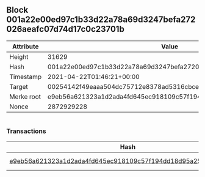 ## Block 001a22e00ed97c1b33d22a78a69d3247befa272026aeafc07d74d17c0c23701b

Attribute | Value
--- | ---
Height | 31629
Hash | 001a22e00ed97c1b33d22a78a69d3247befa272026aeafc07d74d17c0c23701b
Timestamp | 2021-04-22T01:46:21+00:00
Target | 00254142f49eaaa504dc75712e8378ad5316cbcead634704b3734b6271167cc4
Merke root | e9eb56a621323a1d2ada4fd645ec918109c57f194dd18d95a256f355ffd9c65c
Nonce | 2872929228

```

```

### Transactions

Hash | Amount
--- | ---
[e9eb56a621323a1d2ada4fd645ec918109c57f194dd18d95a256f355ffd9c65c](e9eb56a621323a1d2ada4fd645ec918109c57f194dd18d95a256f355ffd9c65c.md) | 10.00000000 SKEPTI 
